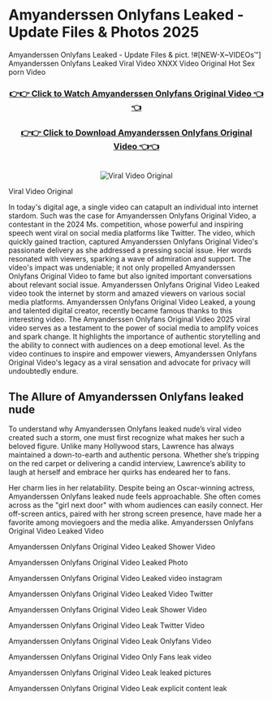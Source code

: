 # Amyanderssen Onlyfans Leaked - Update Files & Photos 2025

Amyanderssen Onlyfans Leaked - Update Files & pict. !#[NEW-X~VIDEOs™] Amyanderssen Onlyfans Leaked Viral Video XNXX Video Original Hot Sex porn Video
<br>
<div align="center">
<h3><a href="https://links2leaks.com/amyanderssen" rel="nofollow">👉👉 Click to Watch Amyanderssen Onlyfans Original Video 👈👈</a></h3>
<h3><a href="https://links2leaks.com/amyanderssen" rel="nofollow">👉👉 Click to Download Amyanderssen Onlyfans Original Video 👈👈</a></h3>
<br>
<a href="https://links2leaks.com/amyanderssen" rel="nofollow"><img src="https://i.ibb.co/Gkj2r4b/banner.png" alt="Viral Video Original" style="max-width: 100%; display: inline-block;" data-target="animated-image.originalImage"></a>
</div>

Viral Video Original

In today's digital age, a single video can catapult an individual into internet stardom. Such was the case for Amyanderssen Onlyfans Original Video, a contestant in the 2024 Ms. competition, whose powerful and inspiring speech went viral on social media platforms like Twitter.
The video, which quickly gained traction, captured Amyanderssen Onlyfans Original Video's passionate delivery as she addressed a pressing social issue. Her words resonated with viewers, sparking a wave of admiration and support. The video's impact was undeniable; it not only propelled Amyanderssen Onlyfans Original Video to fame but also ignited important conversations about relevant social issue.
Amyanderssen Onlyfans Original Video Leaked video took the internet by storm and amazed viewers on various social media platforms. Amyanderssen Onlyfans Original Video Leaked, a young and talented digital creator, recently became famous thanks to this interesting video.
The Amyanderssen Onlyfans Original Video 2025 viral video serves as a testament to the power of social media to amplify voices and spark change. It highlights the importance of authentic storytelling and the ability to connect with audiences on a deep emotional level. As the video continues to inspire and empower viewers, Amyanderssen Onlyfans Original Video's legacy as a viral sensation and advocate for privacy will undoubtedly endure.

<h2>The Allure of Amyanderssen Onlyfans leaked nude</h2>


To understand why Amyanderssen Onlyfans leaked nude’s viral video created such a storm, one must first recognize what makes her such a beloved figure. Unlike many Hollywood stars, Lawrence has always maintained a down-to-earth and authentic persona. Whether she’s tripping on the red carpet or delivering a candid interview, Lawrence’s ability to laugh at herself and embrace her quirks has endeared her to fans.

Her charm lies in her relatability. Despite being an Oscar-winning actress, Amyanderssen Onlyfans leaked nude feels approachable. She often comes across as the "girl next door" with whom audiences can easily connect. Her off-screen antics, paired with her strong screen presence, have made her a favorite among moviegoers and the media alike.
Amyanderssen Onlyfans Original Video Leaked Video

Amyanderssen Onlyfans Original Video Leaked Shower Video

Amyanderssen Onlyfans Original Video Leaked Photo

Amyanderssen Onlyfans Original Video Leaked video instagram

Amyanderssen Onlyfans Original Video Leaked Video Twitter

Amyanderssen Onlyfans Original Video Leak Shower Video

Amyanderssen Onlyfans Original Video Leak Twitter Video

Amyanderssen Onlyfans Original Video Leak Onlyfans Video

Amyanderssen Onlyfans Original Video Only Fans leak video

Amyanderssen Onlyfans Original Video Leak leaked pictures

Amyanderssen Onlyfans Original Video Leak explicit content leak